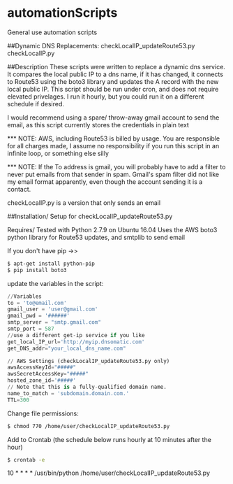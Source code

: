 # automationScripts
General use automation scripts

##Dynamic DNS Replacements:
  checkLocalIP_updateRoute53.py
  checkLocalIP.py

##Description
These scripts were written to replace a dynamic dns service. It compares the local public IP to a dns name, if it has changed, it connects to Route53 using the boto3 library and updates the A record with the new local public IP. This script should be run under cron, and does not require elevated privelages. I run it hourly, but you could run it on a different schedule if desired. 

I would recommend using a spare/ throw-away gmail account to send the email, as this script currently stores the credentials in plain text

*** NOTE: AWS, including Route53 is billed by usage. You are responsible for all charges made, I assume no responsibility if you run this script in an infinite loop, or something else silly

*** NOTE: If the To address is gmail, you will probably have to add a filter to never put emails from that sender in spam. Gmail's spam filter did not like my email format apparently, even though the account sending it is a contact.

checkLocalIP.py is a version that only sends an email

##Installation/ Setup for checkLocalIP_updateRoute53.py

Requires/ Tested with Python  2.7.9 on Ubuntu 16.04
Uses the AWS boto3 python library for Route53 updates, and smtplib to send email


If you don't have pip ->>
```bash
$ apt-get install python-pip
$ pip install boto3
```

update the variables in the script:

```python
//Variables
to = 'to@email.com'
gmail_user = 'user@gmail.com'
gmail_pwd = '######'
smtp_server = "smtp.gmail.com"
smtp_port = 587
//use a different get-ip service if you like
get_local_IP_url='http://myip.dnsomatic.com'
get_DNS_addr="your_local_dns_name.com"

// AWS Settings (checkLocalIP_updateRoute53.py only)
awsAccessKeyId="#####"
awsSecretAccessKey="#####"
hosted_zone_id='#####'
// Note that this is a fully-qualified domain name.
name_to_match = 'subdomain.domain.com.'
TTL=300
```
Change file permissions:
```bash
$ chmod 770 /home/user/checkLocalIP_updateRoute53.py
```
Add to Crontab (the schedule below runs hourly at 10 minutes after the hour)
```bash
$ crontab -e
```
10 * * * * /usr/bin/python /home/user/checkLocalIP_updateRoute53.py
